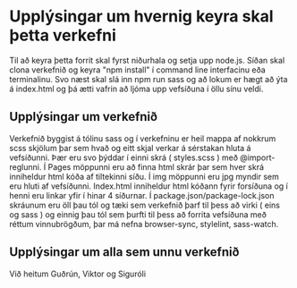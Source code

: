 
# Upplýsingar um hvernig keyra skal þetta verkefni

Til að keyra þetta forrit skal fyrst niðurhala og setja upp node.js. Síðan skal clona verkefnið og keyra "npm install" í 
command line interfacinu eða terminalinu. Svo næst skal slá inn npm run sass og að lokum er hægt að ýta á index.html og þá ætti vafrin að ljóma upp vefsíðuna í öllu sínu veldi.





## Upplýsingar um verkefnið

Verkefnið byggist á tólinu sass og í verkefninu er heil mappa af nokkrum scss skjölum þar sem hvað og eitt skjal verkar á sérstakan hluta á vefsíðunni. Þær eru svo þýddar í einni skrá ( styles.scss ) með @import-reglunni.
Í Pages möppunni eru að finna html skrár þar sem hver skrá inniheldur html kóða af tiltekinni síðu.
Í img möppunni eru jpg myndir sem eru hluti af vefsíðunni.
Index.html inniheldur html kóðann fyrir forsíðuna og í henni eru linkar yfir í hinar 4 síðurnar.
Í package.json/package-lock.json skráunum eru öll þau tól og tæki sem verkefnið þarf til þess að virki ( eins og sass ) og einnig þau tól sem þurfti til þess að forrita vefsíðuna með réttum vinnubrögðum, þar má nefna browser-sync, stylelint, sass-watch.


## Upplýsingar um alla sem unnu verkefnið

Við heitum Guðrún, Viktor og Siguróli

